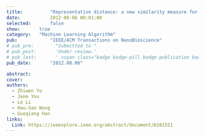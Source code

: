 ```yaml
---
title:          "Representative distance: a new similarity measure for class discovery from gene expression data"
date:           2012-08-06 00:01:00
selected:       false
show:		true
category:	"Machine Learning Algorithm"
pub:            "IEEE/ACM Transactions on NanoBioscience"
# pub_pre:        "Submitted to "
# pub_post:       'Under review.'
# pub_last:       ' <span class="badge badge-pill badge-publication badge-success">Spotlight</span>'
pub_date:       "2012.08.06"

abstract:
cover:
authors:
  - Zhiwen Yu
  - Jane You
  - Le Li
  - Hau-San Wong
  - Guoqiang Han
links:
  Link: https://ieeexplore.ieee.org/abstract/document/6261551
---
```

